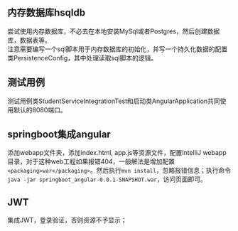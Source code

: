 ## 内存数据库hsqldb
尝试使用内存数据库，不必去在本地安装MySql或者Postgres，然后创建数据库，数据表等。  
注意需要编写一个sql脚本用于内存数据库的初始化，并写一个持久化数据的配置类PersistenceConfig，其中处理读取sql脚本的逻辑。

## 测试用例
测试用例类StudentServiceIntegrationTest和启动类AngularApplication共同使用默认的8080端口。

## springboot集成angular
添加webapp文件夹，添加index.html, app.js等资源文件，配置IntelliJ webapp目录，对于这种web工程如果报错404，一般解法是增加配置
```<packaging>war</packaging>```。然后执行```mvn install```，忽略报错信息；执行命令
```java -jar springboot_angular-0.0.1-SNAPSHOT.war```，访问页面即可。

## JWT
集成JWT，登录验证，否则资源不予显示；